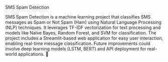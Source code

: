 SMS Spam Detection


SMS Spam Detection is a machine learning project that classifies SMS messages as Spam or Not Spam (Ham) using Natural Language Processing (NLP) techniques. It leverages TF-IDF vectorization for text processing and models like Naïve Bayes, Random Forest, and SVM for classification. The project includes a Streamlit-based web application for easy user interaction, enabling real-time message classification. Future improvements could involve deep learning models (LSTM, BERT) and API deployment for real-world applications. 🚀








